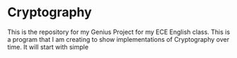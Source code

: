 # Cryptography

This is the repository for my Genius Project for my ECE English class. This is a program that I am creating to show implementations of Cryptography over time. It will start with simple 
<!--stackedit_data:
eyJoaXN0b3J5IjpbOTM3MDY4MDgxXX0=
-->
